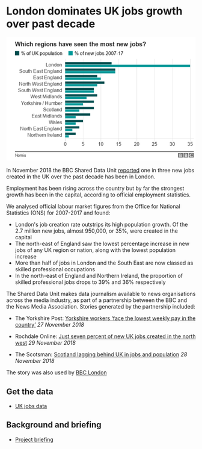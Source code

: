 # London dominates UK jobs growth over past decade

![](https://raw.githubusercontent.com/BBC-Data-Unit/UK_jobs_growth/master/Regional%20UK%20jobs%20data.PNG)

In November 2018 the BBC Shared Data Unit [reported](https://www.bbc.co.uk/news/uk-england-46288515) one in three new jobs created in the UK over the past decade has been in London.

Employment has been rising across the country but by far the strongest growth has been in the capital, according to official employment statistics.

We analysed official labour market figures from the Office for National Statistics (ONS) for 2007-2017 and found:

- London's job creation rate outstrips its high population growth. Of the 2.7 million new jobs, almost 950,000, or 35%, were created in the capital
- The north-east of England saw the lowest percentage increase in new jobs of any UK region or nation, along with the lowest population increase
- More than half of jobs in London and the South East are now classed as skilled professional occupations
- In the north-east of England and Northern Ireland, the proportion of skilled professional jobs drops to 39% and 36% respectively


The Shared Data Unit makes data journalism available to news organisations across the media industry, as part of a partnership between the BBC and the News Media Association. Stories generated by the partnership included:

  * The Yorkshire Post: [Yorkshire workers ‘face the lowest weekly pay in the country’](https://www.yorkshirepost.co.uk/news/yorkshire-workers-face-the-lowest-weekly-pay-in-the-country-1-9462841) *27 November 2018*
  
  * Rochdale Online: [Just seven percent of new UK jobs created in the north west](https://www.rochdaleonline.co.uk/news-features/2/news-headlines/124175/just-seven-percent-of-new-uk-jobs-created-in-the-north-west) *29 November 2018*

* The Scotsman: [Scotland lagging behind UK in jobs and population](https://www.scotsman.com/news/politics/scotland-lagging-behind-uk-in-jobs-and-population-1-4835762) *28 November 2018*
  
  
The story was also used by [BBC London](https://drive.google.com/file/d/12F_XrhFu6xhLyShtdJ-pE9fGHRV3kq1W/view?usp=sharing)
  
  
  
  ## Get the data

* [UK jobs data](https://docs.google.com/spreadsheets/d/19XkScSUVTR6dzkC7F4sqoVAH_YTEoElYNokbWrJOzBs/edit?usp=sharing)


## Background and briefing

* [Project briefing](https://docs.google.com/document/d/1tzIhsNmIwwnQAOmOwbuLr2u1SrNmyBNezKsYZDYsaEc/edit?usp=sharing)


